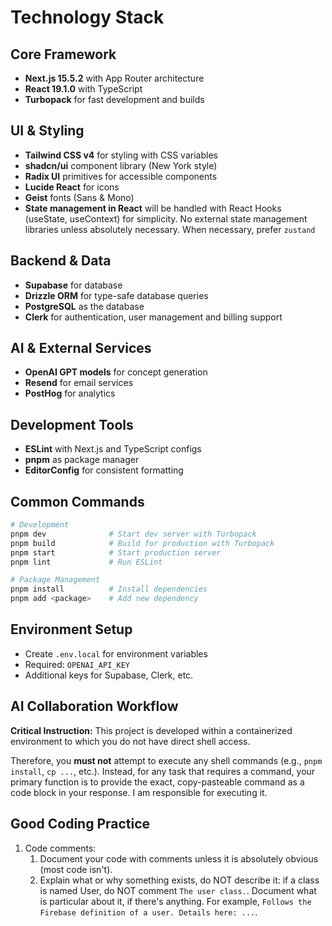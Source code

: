 # Technology Stack

## Core Framework

-   **Next.js 15.5.2** with App Router architecture
-   **React 19.1.0** with TypeScript
-   **Turbopack** for fast development and builds

## UI & Styling

-   **Tailwind CSS v4** for styling with CSS variables
-   **shadcn/ui** component library (New York style)
-   **Radix UI** primitives for accessible components
-   **Lucide React** for icons
-   **Geist** fonts (Sans & Mono)
-   **State management in React** will be handled with React Hooks (useState, useContext) for simplicity. No external state management libraries unless absolutely necessary. When necessary, prefer `zustand`

## Backend & Data

-   **Supabase** for database
-   **Drizzle ORM** for type-safe database queries
-   **PostgreSQL** as the database
-   **Clerk** for authentication, user management and billing support

## AI & External Services

-   **OpenAI GPT models** for concept generation
-   **Resend** for email services
-   **PostHog** for analytics

## Development Tools

-   **ESLint** with Next.js and TypeScript configs
-   **pnpm** as package manager
-   **EditorConfig** for consistent formatting

## Common Commands

```bash
# Development
pnpm dev              # Start dev server with Turbopack
pnpm build            # Build for production with Turbopack
pnpm start            # Start production server
pnpm lint             # Run ESLint

# Package Management
pnpm install          # Install dependencies
pnpm add <package>    # Add new dependency
```

## Environment Setup

-   Create `.env.local` for environment variables
-   Required: `OPENAI_API_KEY`
-   Additional keys for Supabase, Clerk, etc.

## AI Collaboration Workflow

**Critical Instruction:** This project is developed within a containerized environment to which you do not have direct shell access.

Therefore, you **must not** attempt to execute any shell commands (e.g., `pnpm install`, `cp ...`, etc.). Instead, for any task that requires a command, your primary function is to provide the exact, copy-pasteable command as a code block in your response. I am responsible for executing it.

## Good Coding Practice

1. Code comments:
    1. Document your code with comments unless it is absolutely obvious (most code isn't).
    2. Explain what or why something exists, do NOT describe it: if a class is named User, do NOT comment `The user class.`. Document what is particular about it, if there's anything. For example, `Follows the Firebase definition of a user. Details here: ...`.
